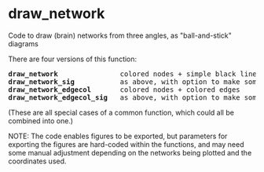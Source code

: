# draw_network

Code to draw (brain) networks from three angles, as "ball-and-stick" diagrams

There are four versions of this function:

<pre>
<b>draw_network</b>               colored nodes + simple black lines as edges
<b>draw_network_sig</b>           as above, with option to make some (eg: "non-significant") nodes transparent
<b>draw_network_edgecol</b>       colored nodes + colored edges
<b>draw_network_edgecol_sig</b>   as above, with option to make some (eg: "non-significant") nodes transparent
</pre>

(These are all special cases of a common function, which could all be combined into one.)

NOTE: The code enables figures to be exported, but parameters for exporting the figures are hard-coded within the functions, and may need some manual adjustment depending on the networks being plotted and the coordinates used.
